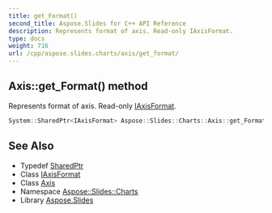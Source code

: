 ```yaml
---
title: get_Format()
second_title: Aspose.Slides for C++ API Reference
description: Represents format of axis. Read-only IAxisFormat.
type: docs
weight: 716
url: /cpp/aspose.slides.charts/axis/get_format/
---
```

## Axis::get_Format() method


Represents format of axis. Read-only [IAxisFormat](../../iaxisformat/).

```cpp
System::SharedPtr<IAxisFormat> Aspose::Slides::Charts::Axis::get_Format() override
```

## See Also

* Typedef [SharedPtr](../../system/sharedptr/)
* Class [IAxisFormat](../iaxisformat/)
* Class [Axis](./)
* Namespace [Aspose::Slides::Charts](../)
* Library [Aspose.Slides](../../)